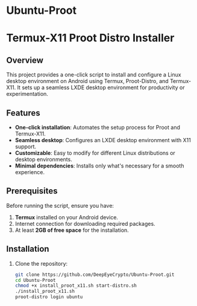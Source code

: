 # Ubuntu-Proot

# Termux-X11 Proot Distro Installer

## Overview
This project provides a one-click script to install and configure a Linux desktop environment on Android using Termux, Proot-Distro, and Termux-X11. It sets up a seamless LXDE desktop environment for productivity or experimentation.

## Features
- **One-click installation**: Automates the setup process for Proot and Termux-X11.
- **Seamless desktop**: Configures an LXDE desktop environment with X11 support.
- **Customizable**: Easy to modify for different Linux distributions or desktop environments.
- **Minimal dependencies**: Installs only what's necessary for a smooth experience.

## Prerequisites
Before running the script, ensure you have:
1. **Termux** installed on your Android device.
2. Internet connection for downloading required packages.
3. At least **2GB of free space** for the installation.

## Installation
1. Clone the repository:
   ```bash
   git clone https://github.com/DeepEyeCrypto/Ubuntu-Proot.git
   cd Ubuntu-Proot
   chmod +x install_proot_x11.sh start-distro.sh
   ./install_proot_x11.sh
   proot-distro login ubuntu
   
